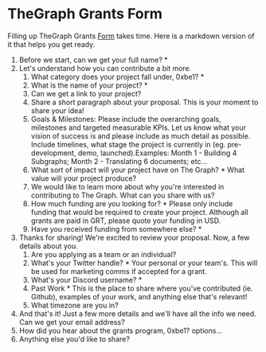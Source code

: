 # TheGraph Grants Form

Filling up TheGraph Grants [Form](https://thegraph.typeform.com/applynow) takes time. Here is a markdown version of it that helps you get ready.

1. Before we start, can we get your full name? *
2. Let's understand how you can contribute a bit more.
    1. What category does your project fall under, 0xbe1? *
    2. What is the name of your project? *
    3. Can we get a link to your project?
    4. Share a short paragraph about your proposal. This is your moment to share your idea!
    5. Goals & Milestones: Please include the overarching goals, milestones and targeted measurable KPIs. Let us know what your vision of success is and please include as much detail as possible. Include timelines, what stage the project is currently in (eg. pre-development, demo, launched).Examples: Month 1 - Building 4 Subgraphs; Month 2 - Translating 6 documents; etc...
    6. What sort of impact will your project have on The Graph? * What value will your project produce?
    7. We would like to learn more about why you're interested in contributing to The Graph. What can you share with us?
    8. How much funding are you looking for? * Please only include funding that would be required to create your project. Although all grants are paid in GRT, please quote your funding in USD.
    9. Have you received funding from somewhere else? *
3. Thanks for sharing! We're excited to review your proposal. Now, a few details about you.
    1. Are you applying as a team or an individual?
    2. What's your Twitter handle? * Your personal or your team's. This will be used for marketing comms if accepted for a grant.
    3. What's your Discord username? *
    4. Past Work * This is the place to share where you've contributed (ie. Github), examples of your work, and anything else that's relevant!
    5. What timezone are you in?
4. And that's it! Just a few more details and we'll have all the info we need. Can we get your email address?
5. How did you hear about the grants program, 0xbe1? options...
6. Anything else you'd like to share?
